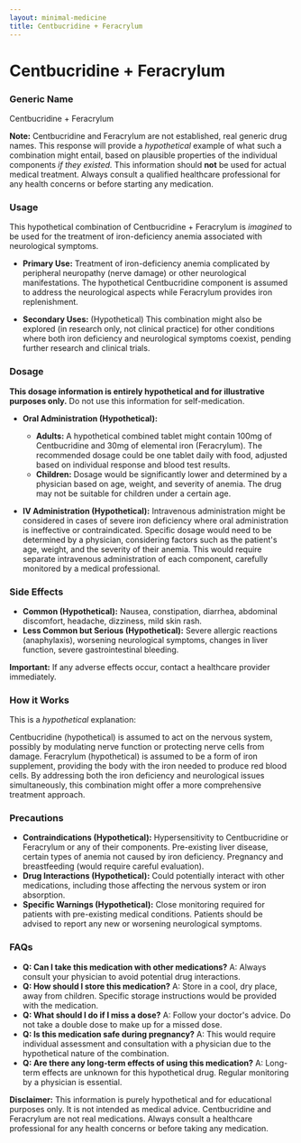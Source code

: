 ```yaml
---
layout: minimal-medicine
title: Centbucridine + Feracrylum
---
```


# Centbucridine + Feracrylum
### Generic Name
Centbucridine + Feracrylum

**Note:**  Centbucridine and Feracrylum are not established, real generic drug names.  This response will provide a *hypothetical* example of what such a combination might entail, based on plausible properties of the individual components *if they existed.*  This information should **not** be used for actual medical treatment.  Always consult a qualified healthcare professional for any health concerns or before starting any medication.


### Usage

This hypothetical combination of Centbucridine + Feracrylum is *imagined* to be used for the treatment of iron-deficiency anemia associated with neurological symptoms.

* **Primary Use:** Treatment of iron-deficiency anemia complicated by peripheral neuropathy (nerve damage) or other neurological manifestations.  The hypothetical Centbucridine component is assumed to address the neurological aspects while Feracrylum provides iron replenishment.

* **Secondary Uses:**  (Hypothetical)  This combination might also be explored (in research only, not clinical practice) for other conditions where both iron deficiency and neurological symptoms coexist, pending further research and clinical trials.


### Dosage

**This dosage information is entirely hypothetical and for illustrative purposes only.**  Do not use this information for self-medication.

* **Oral Administration (Hypothetical):**
    * **Adults:**  A hypothetical combined tablet might contain 100mg of Centbucridine and 30mg of elemental iron (Feracrylum). The recommended dosage could be one tablet daily with food, adjusted based on individual response and blood test results.
    * **Children:** Dosage would be significantly lower and determined by a physician based on age, weight, and severity of anemia.  The drug may not be suitable for children under a certain age.

* **IV Administration (Hypothetical):**  Intravenous administration might be considered in cases of severe iron deficiency where oral administration is ineffective or contraindicated.  Specific dosage would need to be determined by a physician, considering factors such as the patient's age, weight, and the severity of their anemia.  This would require separate intravenous administration of each component, carefully monitored by a medical professional.


### Side Effects

* **Common (Hypothetical):**  Nausea, constipation, diarrhea, abdominal discomfort, headache, dizziness, mild skin rash.
* **Less Common but Serious (Hypothetical):**  Severe allergic reactions (anaphylaxis),  worsening neurological symptoms, changes in liver function,  severe gastrointestinal bleeding.


**Important:** If any adverse effects occur, contact a healthcare provider immediately.


### How it Works

This is a *hypothetical* explanation:

Centbucridine (hypothetical) is assumed to act on the nervous system, possibly by modulating nerve function or protecting nerve cells from damage. Feracrylum (hypothetical) is assumed to be a form of iron supplement, providing the body with the iron needed to produce red blood cells.  By addressing both the iron deficiency and neurological issues simultaneously, this combination might offer a more comprehensive treatment approach.


### Precautions

* **Contraindications (Hypothetical):**  Hypersensitivity to Centbucridine or Feracrylum or any of their components.  Pre-existing liver disease, certain types of anemia not caused by iron deficiency.  Pregnancy and breastfeeding (would require careful evaluation).
* **Drug Interactions (Hypothetical):**  Could potentially interact with other medications, including those affecting the nervous system or iron absorption.
* **Specific Warnings (Hypothetical):**  Close monitoring required for patients with pre-existing medical conditions.  Patients should be advised to report any new or worsening neurological symptoms.


### FAQs

* **Q: Can I take this medication with other medications?**  A:  Always consult your physician to avoid potential drug interactions.
* **Q: How should I store this medication?** A:  Store in a cool, dry place, away from children.  Specific storage instructions would be provided with the medication.
* **Q: What should I do if I miss a dose?**  A:  Follow your doctor's advice.  Do not take a double dose to make up for a missed dose.
* **Q: Is this medication safe during pregnancy?** A:  This would require individual assessment and consultation with a physician due to the hypothetical nature of the combination.
* **Q:  Are there any long-term effects of using this medication?** A:  Long-term effects are unknown for this hypothetical drug. Regular monitoring by a physician is essential.


**Disclaimer:**  This information is purely hypothetical and for educational purposes only.  It is not intended as medical advice.  Centbucridine and Feracrylum are not real medications. Always consult a healthcare professional for any health concerns or before taking any medication.
